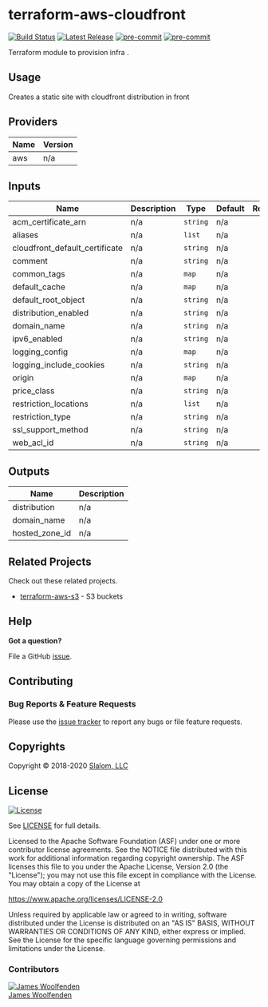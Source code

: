 
# terraform-aws-cloudfront

[![Build Status](https://travis-ci.com/JamesWoolfenden/terraform-aws-cloudfront.svg?branch=master)](https://travis-ci.com/JamesWoolfenden/terraform-aws-cloudfront)
[![Latest Release](https://img.shields.io/github/release/JamesWoolfenden/terraform-aws-cloudfront.svg)](https://github.com/JamesWoolfenden/terraform-aws-cloudfront/releases/latest)
[![pre-commit](https://img.shields.io/badge/pre--commit-enabled-brightgreen?logo=pre-commit&logoColor=white)](https://github.com/pre-commit/pre-commit)
[![pre-commit](https://img.shields.io/badge/checkov-verified-brightgreen)](https://www.checkov.io/)

Terraform module to provision infra .

## Usage

Creates a static site with cloudfront distribution in front

<!-- BEGINNING OF PRE-COMMIT-TERRAFORM DOCS HOOK -->
## Providers

| Name | Version |
|------|---------|
| aws | n/a |

## Inputs

| Name | Description | Type | Default | Required |
|------|-------------|------|---------|:-----:|
| acm\_certificate\_arn | n/a | `string` | n/a | yes |
| aliases | n/a | `list` | n/a | yes |
| cloudfront\_default\_certificate | n/a | `string` | n/a | yes |
| comment | n/a | `string` | n/a | yes |
| common\_tags | n/a | `map` | n/a | yes |
| default\_cache | n/a | `map` | n/a | yes |
| default\_root\_object | n/a | `string` | n/a | yes |
| distribution\_enabled | n/a | `string` | n/a | yes |
| domain\_name | n/a | `string` | n/a | yes |
| ipv6\_enabled | n/a | `string` | n/a | yes |
| logging\_config | n/a | `map` | n/a | yes |
| logging\_include\_cookies | n/a | `string` | n/a | yes |
| origin | n/a | `map` | n/a | yes |
| price\_class | n/a | `string` | n/a | yes |
| restriction\_locations | n/a | `list` | n/a | yes |
| restriction\_type | n/a | `string` | n/a | yes |
| ssl\_support\_method | n/a | `string` | n/a | yes |
| web\_acl\_id | n/a | `string` | n/a | yes |

## Outputs

| Name | Description |
|------|-------------|
| distribution | n/a |
| domain\_name | n/a |
| hosted\_zone\_id | n/a |

<!-- END OF PRE-COMMIT-TERRAFORM DOCS HOOK -->
## Related Projects

Check out these related projects.

- [terraform-aws-s3](https://github.com/jameswoolfenden/terraform-aws-s3) - S3 buckets

## Help

**Got a question?**

File a GitHub [issue](https://github.com/JamesWoolfenden/terraform-aws-cloudfront/issues).

## Contributing

### Bug Reports & Feature Requests

Please use the [issue tracker](https://github.com/JamesWoolfenden/terraform-aws-cloudfront/issues) to report any bugs or file feature requests.

## Copyrights

Copyright © 2018-2020 [Slalom, LLC](https://slalom.com)

## License

[![License](https://img.shields.io/badge/License-Apache%202.0-blue.svg)](https://opensource.org/licenses/Apache-2.0)

See [LICENSE](LICENSE) for full details.

Licensed to the Apache Software Foundation (ASF) under one
or more contributor license agreements.  See the NOTICE file
distributed with this work for additional information
regarding copyright ownership.  The ASF licenses this file
to you under the Apache License, Version 2.0 (the
"License"); you may not use this file except in compliance
with the License.  You may obtain a copy of the License at

<https://www.apache.org/licenses/LICENSE-2.0>

Unless required by applicable law or agreed to in writing,
software distributed under the License is distributed on an
"AS IS" BASIS, WITHOUT WARRANTIES OR CONDITIONS OF ANY
KIND, either express or implied.  See the License for the
specific language governing permissions and limitations
under the License.

### Contributors

  [![James Woolfenden][jameswoolfenden_avatar]][jameswoolfenden_homepage]<br/>[James Woolfenden][jameswoolfenden_homepage]

  [jameswoolfenden_homepage]: https://github.com/jameswoolfenden
  [jameswoolfenden_avatar]: https://github.com/jameswoolfenden.png?size=150

[logo]: https://gist.githubusercontent.com/JamesWoolfenden/5c457434351e9fe732ca22b78fdd7d5e/raw/15933294ae2b00f5dba6557d2be88f4b4da21201/slalom-logo.png
[website]: https://slalom.com
[github]: https://github.com/jameswoolfenden
[linkedin]: https://www.linkedin.com/company/slalom-consulting/
[twitter]: https://twitter.com/Slalom

[share_twitter]: https://twitter.com/intent/tweet/?text=terraform-aws-cloudfront&url=https://github.com/JamesWoolfenden/terraform-aws-cloudfront
[share_linkedin]: https://www.linkedin.com/shareArticle?mini=true&title=terraform-aws-cloudfront&url=https://github.com/JamesWoolfenden/terraform-aws-cloudfront
[share_reddit]: https://reddit.com/submit/?url=https://github.com/JamesWoolfenden/terraform-aws-cloudfront
[share_facebook]: https://facebook.com/sharer/sharer.php?u=https://github.com/JamesWoolfenden/terraform-aws-cloudfront
[share_email]: mailto:?subject=terraform-aws-budget&body=https://github.com/JamesWoolfenden/terraform-aws-cloudfront
